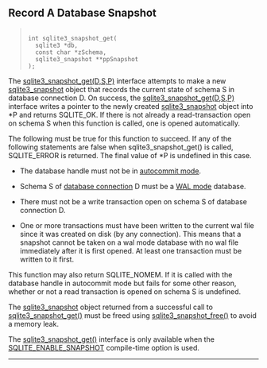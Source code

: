 ## Record A Database Snapshot




> ```
> 
> int sqlite3_snapshot_get(
>   sqlite3 *db,
>   const char *zSchema,
>   sqlite3_snapshot **ppSnapshot
> );
> 
> ```



The [sqlite3\_snapshot\_get(D,S,P)](#sqlite3_snapshot_get) interface attempts to make a
new [sqlite3\_snapshot](#sqlite3_snapshot) object that records the current state of
schema S in database connection D. On success, the
[sqlite3\_snapshot\_get(D,S,P)](#sqlite3_snapshot_get) interface writes a pointer to the newly
created [sqlite3\_snapshot](#sqlite3_snapshot) object into \*P and returns SQLITE\_OK.
If there is not already a read\-transaction open on schema S when
this function is called, one is opened automatically.


The following must be true for this function to succeed. If any of
the following statements are false when sqlite3\_snapshot\_get() is
called, SQLITE\_ERROR is returned. The final value of \*P is undefined
in this case.


* The database handle must not be in [autocommit mode](#sqlite3_get_autocommit).



- Schema S of [database connection](#sqlite3) D must be a [WAL mode](wal.html) database.



- There must not be a write transaction open on schema S of database
connection D.



- One or more transactions must have been written to the current wal
file since it was created on disk (by any connection). This means
that a snapshot cannot be taken on a wal mode database with no wal
file immediately after it is first opened. At least one transaction
must be written to it first.



This function may also return SQLITE\_NOMEM. If it is called with the
database handle in autocommit mode but fails for some other reason,
whether or not a read transaction is opened on schema S is undefined.


The [sqlite3\_snapshot](#sqlite3_snapshot) object returned from a successful call to
[sqlite3\_snapshot\_get()](#sqlite3_snapshot_get) must be freed using [sqlite3\_snapshot\_free()](#sqlite3_snapshot_free)
to avoid a memory leak.


The [sqlite3\_snapshot\_get()](#sqlite3_snapshot_get) interface is only available when the
[SQLITE\_ENABLE\_SNAPSHOT](compile.html#enable_snapshot) compile\-time option is used.




---


